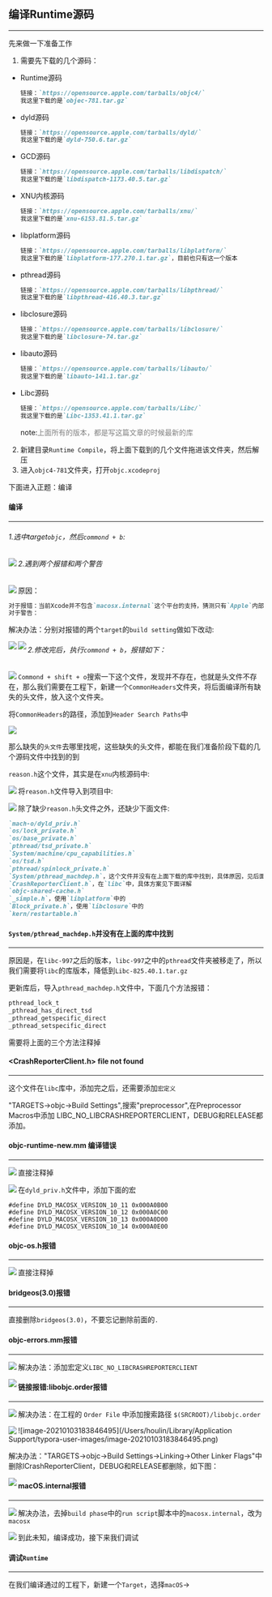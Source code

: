 ## 编译Runtime源码

-----

先来做一下准备工作

1. 需要先下载的几个源码：

- Runtime源码

  ```markdown
  链接：`https://opensource.apple.com/tarballs/objc4/`
  我这里下载的是`objec-781.tar.gz`
  ```

- dyld源码

  ```markdown
  链接：`https://opensource.apple.com/tarballs/dyld/`
  我这里下载的是`dyld-750.6.tar.gz`
  ```

- GCD源码

  ```markdown
  链接：`https://opensource.apple.com/tarballs/libdispatch/`
  我这里下载的是`libdispatch-1173.40.5.tar.gz`
  ```

- XNU内核源码

  ```markdown
  链接：`https://opensource.apple.com/tarballs/xnu/`
  我这里下载的是`xnu-6153.81.5.tar.gz`
  ```

- libplatform源码

  ```markdown
  链接：`https://opensource.apple.com/tarballs/libplatform/`
  我这里下载的是`libplatform-177.270.1.tar.gz`，目前也只有这一个版本
  ```

- pthread源码

  ```markdown
  链接：`https://opensource.apple.com/tarballs/libpthread/`
  我这里下载的是`libpthread-416.40.3.tar.gz`
  ```

- libclosure源码

  ```markdown
  链接：`https://opensource.apple.com/tarballs/libclosure/`
  我这里下载的是`libclosure-74.tar.gz`
  ```

- libauto源码

  ```markdown
  链接：`https://opensource.apple.com/tarballs/libauto/`
  我这里下载的是`libauto-141.1.tar.gz`
  ```

- Libc源码

  ```markdown
  链接：`https://opensource.apple.com/tarballs/Libc/`
  我这里下载的是`Libc-1353.41.1.tar.gz`
  ```

  

  

  note:<font color=gray>上面所有的版本，都是写这篇文章的时候最新的库</font>

2. 新建目录`Runtime Compile`，将上面下载到的几个文件拖进该文件夹，然后解压
3. 进入`objc4-781`文件夹，打开`objc.xcodeproj`

下面进入正题：编译



#### 编译

--------

###### 1.选中target`objc`，然后`commond + b`:

<img src='./img/1.jpg' align=left>

###### 2.遇到两个报错和两个警告

<img src='./img/2.jpg' align=left>

原因：

```markdown
对于报错：当前Xcode并不包含`macosx.internal`这个平台的支持，猜测只有`Apple`内部`Xcode`版本才支持这个平台
对于警告：
```

解决办法：分别对报错的两个`target`的`build setting`做如下改动:

<img src='./img/3.jpg' align=left>

<img src='./img/4.jpg' align=left>



###### 2.修改完后，执行`commond + b`，报错如下：

<img src='./img/5.jpg' align=left>

`Commond + shift + o`搜索一下这个文件，发现并不存在，也就是头文件不存在，那么我们需要在工程下，新建一个`CommonHeaders`文件夹，将后面编译所有缺失的头文件，放入这个文件夹。

将`CommonHeaders`的路径，添加到`Header Search Paths`中

<img src='./img/6.jpg'>

那么缺失的`头文件`去哪里找呢，这些缺失的头文件，都能在我们准备阶段下载的几个源码文件中找到的到

`reason.h`这个文件，其实是在`xnu`内核源码中:

<img src='./img/7.jpg' align=left>

将`reason.h`文件导入到项目中:

<img src='./img/8.jpg' align=left>

除了缺少`reason.h`头文件之外，还缺少下面文件:

```markdown
`mach-o/dyld_priv.h`
`os/lock_private.h`
`os/base_private.h`
`pthread/tsd_private.h`
`System/machine/cpu_capabilities.h`
`os/tsd.h`
`pthread/spinlock_private.h`
`System/pthread_machdep.h`，这个文件并没有在上面下载的库中找到，具体原因，见后面解释
`CrashReporterClient.h`，在`libc`中，具体方案见下面详解
`objc-shared-cache.h`
`_simple.h`，使用`libplatform`中的
`Block_private.h`，使用`libclosure`中的
`kern/restartable.h`
```



#### `System/pthread_machdep.h`并没有在上面的库中找到

-----

原因是，在`libc-997`之后的版本，`libc-997`之中的`pthread`文件夹被移走了，所以我们需要将`libc`的库版本，降低到`Libc-825.40.1.tar.gz`

更新库后，导入`pthread_machdep.h`文件中，下面几个方法报错：

```markdown
pthread_lock_t
_pthread_has_direct_tsd
_pthread_getspecific_direct
_pthread_setspecific_direct
```

需要将上面的三个方法注释掉



#### <CrashReporterClient.h> file not found

----

这个文件在`libc`库中，添加完之后，还需要添加`宏定义`

"TARGETS->objc->Build Settings",搜索"preprocessor",在Preprocessor Macros中添加 LIBC_NO_LIBCRASHREPORTERCLIENT，DEBUG和RELEASE都添加。



#### objc-runtime-new.mm 编译错误

---------

<img src='./img/11.jpg' align=left>

直接注释掉



<img src='./img/12.jpg' align=left>

在`dyld_priv.h`文件中，添加下面的宏

```
#define DYLD_MACOSX_VERSION_10_11 0x000A0B00
#define DYLD_MACOSX_VERSION_10_12 0x000A0C00
#define DYLD_MACOSX_VERSION_10_13 0x000A0D00
#define DYLD_MACOSX_VERSION_10_14 0x000A0E00
```



#### objc-os.h报错

-----

<img src='./img/10.jpg' align=left>

直接注释掉



#### bridgeos(3.0)报错

------

直接删除`bridgeos(3.0)`，不要忘记删除前面的`.`



#### objc-errors.mm报错

------

<img src='./img/13.jpg' align=left>

解决办法：添加宏定义`LIBC_NO_LIBCRASHREPORTERCLIENT`

<img src='./img/14.jpg' align=left>





#### 链接报错:libobjc.order报错

-----

<img src='./img/15.jpg' align=left>

解决办法：在工程的 `Order File` 中添加搜索路径 `$(SRCROOT)/libobjc.order`

<img src='./img/16.jpg' align=left>



![image-20210103183846495](/Users/houlin/Library/Application Support/typora-user-images/image-20210103183846495.png)

解决办法："TARGETS->objc->Build Settings->Linking->Other Linker Flags"中删除lCrashReporterClient，DEBUG和RELEASE都删除，如下图：

<img src='./img/17.jpg' align=left>



#### macOS.internal报错

-----

<img src='./img/18.jpg' align=left>

解决办法，去掉`build phase`中的`run script`脚本中的`macosx.internal`，改为`macosx`

<img src='./img/19.jpg' align=left>





到此未知，编译成功，接下来我们调试





#### 调试`Runtime`

--------

在我们编译通过的工程下，新建一个`Target`，选择`macOS`->





